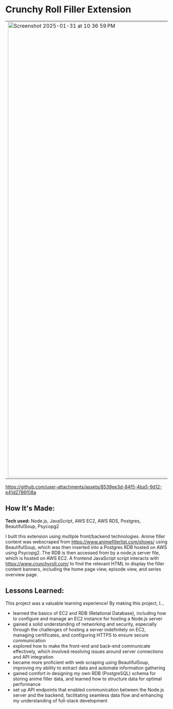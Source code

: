 # Crunchy Roll Filler Extension

<table>
  <tr>
    <td><img width="1416" alt="Screenshot 2025-01-31 at 10 36 59 PM" src="https://github.com/user-attachments/assets/0cd6860b-de6b-4def-85f6-b4a2affb6751" /></td>
    <td>
      Crunchy Roll Filler Extension is an extension for Google Chrome that allows users to identify anime filler episodes across dozens of anime series, allowing users to skip filler content irrelevant to the main story!
    </td>
  </tr>
</table>

https://github.com/user-attachments/assets/8539ee3d-84f5-4ba5-9d12-e41d2786f08a

## How It's Made:

**Tech used:** Node.js, JavaScript, AWS EC2, AWS RDS, Postgres, BeautifulSoup, Psycopg2

I built this extension using multiple front/backend technologies. Anime filler content was webscraped from https://www.animefillerlist.com/shows/ using BeautifulSoup, which was then inserted into a Postgres RDB hosted on AWS using Psycopg2.
The RDB is then accessed from by a node.js server file, which is hosted on AWS EC2. A frontend JavaScript script interacts with https://www.crunchyroll.com/ to find the relevant HTML to display the filler content banners, including the home page view, episode view, and series overview page.

## Lessons Learned:

This project was a valuable learning experience! By making this project, I...

- learned the basics of EC2 and RDB (Relational Database), including how to configure and manage an EC2 instance for hosting a Node.js server
- gained a solid understanding of networking and security, especially through the challenges of hosting a server indefinitely on EC2, managing certificates, and configuring HTTPS to ensure secure communication
- explored how to make the front-end and back-end communicate effectively, which involved resolving issues around server connections and API integration
- became more proficient with web scraping using BeautifulSoup, improving my ability to extract data and automate information gathering
- gained comfort in designing my own RDB (PostgreSQL) schema for storing anime filler data, and learned how to structure data for optimal performance
- set up API endpoints that enabled communication between the Node.js server and the backend, facilitating seamless data flow and enhancing my understanding of full-stack development
